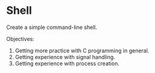 # Shell
Create a simple command-line shell.

Objectives:
1. Getting more practice with C programming in general. 
2. Getting experience with signal handling.
3. Getting experience with process creation.
